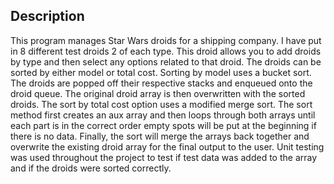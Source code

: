 ## Description
This program manages Star Wars droids for a shipping company. I have put in 8 different test droids 2 of each type. This droid allows you to add droids by type and then select any options related to that droid. The droids can be sorted by either model or total cost. Sorting by model uses a bucket sort. The droids are popped off their respective stacks and enqueued onto the droid queue. The original droid array is then overwritten with the sorted droids. The sort by total cost option uses a modified merge sort. The sort  method first creates an aux array and then loops through both arrays until each part is in the correct order empty spots will be put at the beginning if there is no data. Finally, the sort will merge the arrays back together and overwrite the existing droid array for the final output to the user. Unit testing was used throughout the project to test if test data was added to the array and if the droids were sorted correctly. 




